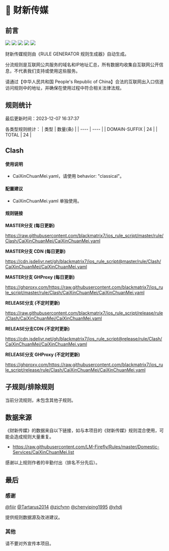 # 🧸 财新传媒

## 前言

![](https://shields.io/badge/-移除重复规则-ff69b4) ![](https://shields.io/badge/-DOMAIN与DOMAIN--SUFFIX合并-green) ![](https://shields.io/badge/-DOMAIN--SUFFIX间合并-critical) ![](https://shields.io/badge/-DOMAIN--SUFFIX与DOMAIN--KEYWORD合并-blue) ![](https://shields.io/badge/-IP--CIDR(6)合并-blueviolet) 

财新传媒规则由《RULE GENERATOR 规则生成器》自动生成。

分流规则是互联网公共服务的域名和IP地址汇总，所有数据均收集自互联网公开信息，不代表我们支持或使用这些服务。

请通过【中华人民共和国 People's Republic of China】合法的互联网出入口信道访问规则中的地址，并确保在使用过程中符合相关法律法规。

## 规则统计

最后更新时间：2023-12-07 16:37:37

各类型规则统计：
| 类型 | 数量(条)  | 
| ---- | ----  |
| DOMAIN-SUFFIX | 24  | 
| TOTAL | 24  | 


## Clash 

#### 使用说明
- CaiXinChuanMei.yaml，请使用 behavior: "classical"。

#### 配置建议
- CaiXinChuanMei.yaml 单独使用。

#### 规则链接
**MASTER分支 (每日更新)**

https://raw.githubusercontent.com/blackmatrix7/ios_rule_script/master/rule/Clash/CaiXinChuanMei/CaiXinChuanMei.yaml

**MASTER分支 CDN (每日更新)**

https://cdn.jsdelivr.net/gh/blackmatrix7/ios_rule_script@master/rule/Clash/CaiXinChuanMei/CaiXinChuanMei.yaml

**MASTER分支 GHProxy (每日更新)**

https://ghproxy.com/https://raw.githubusercontent.com/blackmatrix7/ios_rule_script/master/rule/Clash/CaiXinChuanMei/CaiXinChuanMei.yaml

**RELEASE分支 (不定时更新)**

https://raw.githubusercontent.com/blackmatrix7/ios_rule_script/release/rule/Clash/CaiXinChuanMei/CaiXinChuanMei.yaml

**RELEASE分支CDN (不定时更新)**

https://cdn.jsdelivr.net/gh/blackmatrix7/ios_rule_script@release/rule/Clash/CaiXinChuanMei/CaiXinChuanMei.yaml

**RELEASE分支 GHProxy (不定时更新)**

https://ghproxy.com/https://raw.githubusercontent.com/blackmatrix7/ios_rule_script/release/rule/Clash/CaiXinChuanMei/CaiXinChuanMei.yaml

## 子规则/排除规则


当前分流规则，未包含其他子规则。

## 数据来源

《财新传媒》的数据来自以下链接，如与本项目的《财新传媒》规则混合使用，可能会造成规则大量重复。

- https://raw.githubusercontent.com/LM-Firefly/Rules/master/Domestic-Services/CaiXinChuanMei.list


感谢以上规则作者的辛勤付出（排名不分先后）。

## 最后

### 感谢

[@fiiir](https://github.com/fiiir) [@Tartarus2014](https://github.com/Tartarus2014) [@zjcfynn](https://github.com/zjcfynn) [@chenyiping1995](https://github.com/chenyiping1995) [@vhdj](https://github.com/vhdj)

提供规则数据源及改进建议。

### 其他

请不要对外宣传本项目。